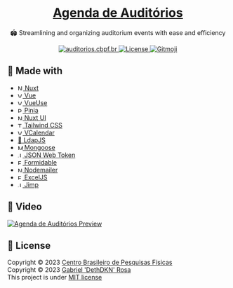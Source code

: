 <a href="https://auditorios.cbpf.br"><h1 align="center">Agenda de Auditórios</h1></a>

<p align="center">🏟 Streamlining and organizing auditorium events with ease and efficiency</p>
<p align="center">
    <a href="https://auditorios.cbpf.br">
      <img src="https://img.shields.io/badge/check it out!-🎤-06b6d4" alt="auditorios.cbpf.br"/>
   </a>
   <a href="https://github.com/dethdkn/agenda-de-auditorios/blob/main/LICENSE">
      <img src="https://img.shields.io/github/license/dethdkn/agenda-de-auditorios?color=%233da639&logo=open%20source%20initiative" alt="License"/>
  </a>
   <a href="https://gitmoji.dev">
      <img src="https://img.shields.io/badge/gitmoji-%20😜%20😍-FFDD67" alt="Gitmoji"/>
   </a>
</p>

## 🚀 Made with

- <a href="https://nuxt.com" target="_blank">
     <img src="https://nuxt.com/icon.png" alt="Nuxt" width="12">
        Nuxt
  </a>
- <a href="https://vuejs.org" target="_blank">
     <img src="https://vuejs.org/logo.svg" alt="Vue" width="11">
        Vue
  </a>
- <a href="https://vueuse.org" target="_blank">
     <img src="https://vueuse.org/favicon.svg" alt="VueUse" width="11">
        VueUse
  </a>
- <a href="https://pinia.vuejs.org" target="_blank">
     <img src="https://pinia.vuejs.org/logo.svg" alt="Pinia" width="11">
        Pinia
  </a>
- <a href="https://ui.nuxt.com" target="_blank">
     <img src="https://ui.nuxt.com/favicon.ico" alt="Nuxt UI" width="11">
        Nuxt UI
  </a>
- <a href="https://tailwindcss.com" target="_blank">
     <img src="https://tailwindcss.com/favicons/favicon-16x16.png" alt="Tailwind CSS" width="11">
        Tailwind CSS
  </a>
- <a href="https://vcalendar.io/" target="_blank">
     <img src="https://vcalendar.io/favicon.png" alt="VCalendar" width="11">
        VCalendar
  </a>
- <a href="http://ldapjs.org/client.html" target="_blank">
     👾 LdapJS
  </a>
- <a href="https://mongoosejs.com" target="_blank">
       <img src="https://mongoosejs.com/docs/images/favicon/favicon-96x96.png" alt="Mongoose" width="11">
          Mongoose
  </a>
- <a href="https://jwt.io" target="_blank">
       <img src="https://jwt.io/img/pic_logo.svg" alt="JSON Web Token" width="11">
          JSON Web Token
  </a>
- <a href="https://github.com/node-formidable/formidable" target="_blank">
       <img src="https://raw.githubusercontent.com/node-formidable/formidable/master/logo.png" alt="Formidable" width="11">
          Formidable
  </a>
- <a href="https://nodemailer.com" target="_blank">
       <img src="https://nodemailer.com/favicon.ico" alt="Nodemailer" width="11">
          Nodemailer
  </a>
- <a href="https://github.com/exceljs/exceljs" target="_blank">
       <img src="https://img.icons8.com/?size=256&id=117561&format=png" alt="ExcelJS" width="11">
          ExcelJS
  </a>
- <a href="https://github.com/jimp-dev/jimp" target="_blank">
       <img src="https://s3.amazonaws.com/pix.iemoji.com/images/emoji/apple/ios-11/256/crayon.png" alt="Jimp" width="11">
          Jimp
  </a>

## 🎥 Video

[![Agenda de Auditórios Preview](https://img.youtube.com/vi/14zR8I2AYcM/maxresdefault.jpg)](https://youtu.be/14zR8I2AYcM)

## 📝 License

Copyright © 2023 [Centro Brasileiro de Pesquisas Físicas](https://cbpf.br)\
Copyright © 2023 [Gabriel 'DethDKN' Rosa](https://github.com/dethdkn)\
This project is under [MIT license](https://github.com/dethdkn/agenda-de-auditorios/blob/main/LICENSE)
